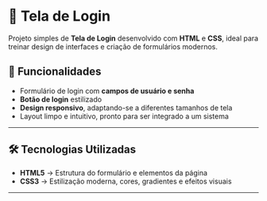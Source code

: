 # 🔐 Tela de Login

Projeto simples de **Tela de Login** desenvolvido com **HTML** e **CSS**, ideal para treinar design de interfaces e criação de formulários modernos.

## 🚀 Funcionalidades

- Formulário de login com **campos de usuário e senha**  
- **Botão de login** estilizado  
- **Design responsivo**, adaptando-se a diferentes tamanhos de tela  
- Layout limpo e intuitivo, pronto para ser integrado a um sistema  

---

## 🛠 Tecnologias Utilizadas

- **HTML5** → Estrutura do formulário e elementos da página  
- **CSS3** → Estilização moderna, cores, gradientes e efeitos visuais  

---
